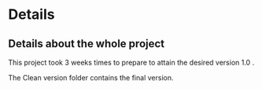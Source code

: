 # Details
## Details about the whole project

This project took 3 weeks times to prepare to attain the desired version 1.0 .

The Clean version folder contains the final version.
